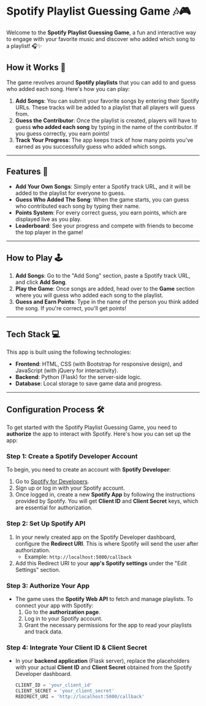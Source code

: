 # Spotify Playlist Guessing Game 🎶🎮

Welcome to the **Spotify Playlist Guessing Game**, a fun and interactive way to engage with your favorite music and discover who added which song to a playlist! 🎧✨

## How it Works 🎼

The game revolves around **Spotify playlists** that you can add to and guess who added each song. Here's how you can play:

1. **Add Songs**: You can submit your favorite songs by entering their Spotify URLs. These tracks will be added to a playlist that all players will guess from.
2. **Guess the Contributor**: Once the playlist is created, players will have to guess **who added each song** by typing in the name of the contributor. If you guess correctly, you earn points!
3. **Track Your Progress**: The app keeps track of how many points you've earned as you successfully guess who added which songs. 

---

## Features 🎉

- **Add Your Own Songs**: Simply enter a Spotify track URL, and it will be added to the playlist for everyone to guess.
- **Guess Who Added The Song**: When the game starts, you can guess who contributed each song by typing their name.
- **Points System**: For every correct guess, you earn points, which are displayed live as you play.
- **Leaderboard**: See your progress and compete with friends to become the top player in the game!

---

## How to Play 🕹️

1. **Add Songs**: Go to the "Add Song" section, paste a Spotify track URL, and click **Add Song**.
2. **Play the Game**: Once songs are added, head over to the **Game** section where you will guess who added each song to the playlist.
3. **Guess and Earn Points**: Type in the name of the person you think added the song. If you're correct, you'll get points!

---

## Tech Stack 💻

This app is built using the following technologies:
- **Frontend**: HTML, CSS (with Bootstrap for responsive design), and JavaScript (with jQuery for interactivity).
- **Backend**: Python (Flask) for the server-side logic.
- **Database**: Local storage to save game data and progress.

---

## Configuration Process 🛠️

To get started with the Spotify Playlist Guessing Game, you need to **authorize** the app to interact with Spotify. Here's how you can set up the app:

### Step 1: Create a Spotify Developer Account
To begin, you need to create an account with **Spotify Developer**:
1. Go to [Spotify for Developers](https://developer.spotify.com/).
2. Sign up or log in with your Spotify account.
3. Once logged in, create a new **Spotify App** by following the instructions provided by Spotify. You will get **Client ID** and **Client Secret** keys, which are essential for authorization.

### Step 2: Set Up Spotify API
1. In your newly created app on the Spotify Developer dashboard, configure the **Redirect URI**. This is where Spotify will send the user after authorization.
   - Example: `http://localhost:5000/callback`
2. Add this Redirect URI to your **app's Spotify settings** under the "Edit Settings" section.

### Step 3: Authorize Your App
- The game uses the **Spotify Web API** to fetch and manage playlists. To connect your app with Spotify:
  1. Go to the **authorization page**.
  2. Log in to your Spotify account.
  3. Grant the necessary permissions for the app to read your playlists and track data.

### Step 4: Integrate Your Client ID & Client Secret
- In your **backend application** (Flask server), replace the placeholders with your actual **Client ID** and **Client Secret** obtained from the Spotify Developer dashboard.
  ```python
  CLIENT_ID = 'your_client_id'
  CLIENT_SECRET = 'your_client_secret'
  REDIRECT_URI = 'http://localhost:5000/callback'
